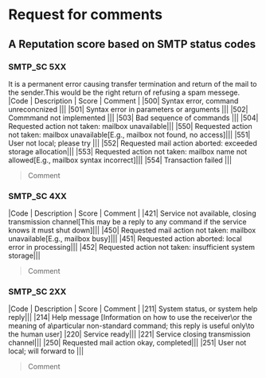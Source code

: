# Request for comments
## A Reputation score based on SMTP status codes

### SMTP_SC 5XX 
It is a permanent error causing transfer termination and return of the mail to\
the sender.This would be the right return of refusing a spam messege.
|Code | Description | Score | Comment |
|500| Syntax error, command unreconcnized |||
|501| Syntax error in parameters or arguments |||
|502| Commmand not implemented |||
|503| Bad sequence of commands |||
|504| Requested action not taken: mailbox unavailable|||
|550| Requested action not taken: mailbox unavailable\[E.g., mailbox not found, no access]|||
|551| User not local; please try <forward-path>|||
|552| Requested mail action aborted: exceeded storage allocation|||
|553| Requested action not taken: mailbox name not allowed\[E.g., mailbox syntax incorrect]|||
|554| Transaction failed |||
>Comment

### SMTP_SC 4XX
|Code | Description | Score | Comment |
|421| <domain> Service not available, closing transmission channel\[This may be a reply to any command if the service knows it must shut down]|||
|450| Requested mail action not taken: mailbox unavailable\[E.g., mailbox busy]|||
|451| Requested action aborted: local error in processing|||
|452| Requested action not taken: insufficient system storage|||
>Comment

### SMTP_SC 2XX
|Code | Description | Score | Comment |
|211| System status, or system help reply|||
|214| Help message [Information on how to use the receiver\or the meaning of a\particular non-standard command; this reply is useful only\to the human user]
|220| <domain> Service ready|||
|221| <domain> Service closing transmission channel|||
|250| Requested mail action okay, completed|||
|251| User not local; will forward to <forward-path>|||
>Comment

